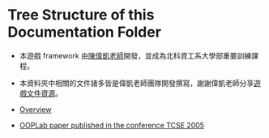 # Tree Structure of this Documentation Folder

- 本遊戲 framework 由[陳偉凱老師](http://www.cc.ntut.edu.tw/~wkchen/)開發，並成為北科資工系大學部重要訓練課程。
- 本資料夾中相關的文件諸多皆是偉凱老師團隊開發撰寫，謝謝偉凱老師分享[遊戲文件資源](https://myweb.ntut.edu.tw/~wkchen/game/)。

- [Overview](https://css-gitlab.csie.ntut.edu.tw/109000000/oopl2020s/-/blob/master/0.%20Documentation/0.%20Overview)
- [OOPLab paper published in the conference TCSE 2005](https://myweb.ntut.edu.tw/~wkchen/game/ooplab_tcse_paper.pdf)
